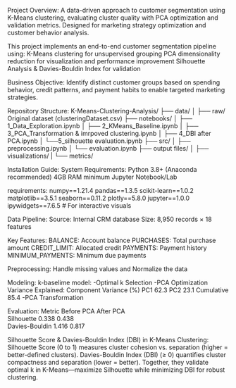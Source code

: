 Project Overview:
A data-driven approach to customer segmentation using K-Means clustering, evaluating cluster quality with 
PCA optimization and validation metrics. Designed for marketing strategy optimization and customer behavior analysis.

This project implements an end-to-end customer segmentation pipeline using:
K-Means clustering for unsupervised grouping
PCA dimensionality reduction for visualization and performance improvement
Silhouette Analysis & Davies-Bouldin Index for validation

Business Objective: Identify distinct customer groups based on spending behavior, credit patterns, and payment 
habits to enable targeted marketing strategies.

Repository Structure:
K-Means-Clustering-Analysis/
├── data/
│ ├── raw/ Original dataset (clusteringDataset.csv) 
├── notebooks/
│ ├── 1_Data_Exploration.ipynb 
│ ├── 2_KMeans_Baseline.ipynb 
│ ├── 3_PCA_Transformation & imrpoved clustering.ipynb 
│ ├── 4_DBI after PCA.ipynb 
│ └──5_silhouette evaluation.ipynb 
├── src/
│ ├── preprocessing.ipynb
│ └── evaluation.ipynb
├── output files/
│ ├── visualizations/ 
| └── metrics/ 

Installation Guide:
System Requirements:
Python 3.8+ (Anaconda recommended)
4GB RAM minimum
Jupyter Notebook/Lab

requirements:
numpy==1.21.4
pandas==1.3.5
scikit-learn==1.0.2
matplotlib==3.5.1
seaborn==0.11.2
plotly==5.8.0
jupyter==1.0.0
ipywidgets==7.6.5 # For interactive visuals

Data Pipeline:
Source: Internal CRM database
Size: 8,950 records × 18 features

Key Features:
BALANCE: Account balance
PURCHASES: Total purchase amount
CREDIT_LIMIT: Allocated credit
PAYMENTS: Payment history
MINIMUM_PAYMENTS: Minimum due payments

Preprocessing:
Handle missing values and Normalize the data

Modeling:
k-baselime model:
-Optimal k Selection
-PCA Optimization
 Variance Explained:
Component	Variance (%)
PC1          62.3
PC2	         23.1
Cumulative   85.4
-PCA Transformation

Evaluation:
Metric	      Before PCA	      After PCA	    
Silhouette	     0.338	          0.438	         
Davies-Bouldin	 1.416	          0.817

Silhouette Score & Davies-Bouldin Index (DBI) in K-Means Clustering:
Silhouette Score (0 to 1) measures cluster cohesion vs. separation (higher = better-defined clusters). 
Davies-Bouldin Index (DBI) (≥ 0) quantifies cluster compactness and separation (lower = better). Together, 
they validate optimal k in K-Means—maximize Silhouette while minimizing DBI for robust clustering.
